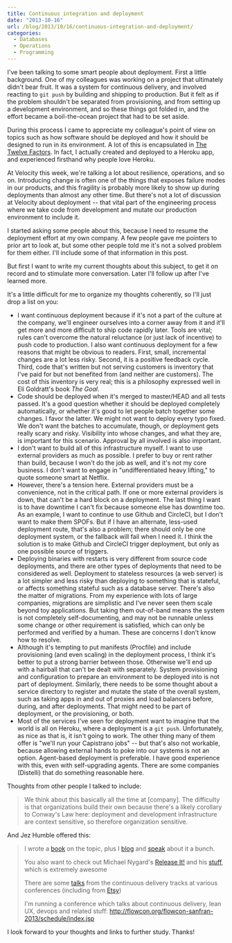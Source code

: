 ```yaml
---
title: Continuous integration and deployment
date: "2013-10-16"
url: /blog/2013/10/16/continuous-integration-and-deployment/
categories:
  - Databases
  - Operations
  - Programming
---
```


I've been talking to some smart people about deployment. First a little background. One of my colleagues was working on a project that ultimately didn't bear fruit. It was a system for continuous delivery, and involved reacting to `git push` by building and shipping to production. But it felt as if the problem shouldn't be separated from provisioning, and from setting up a development environment, and so these things got folded in, and the effort became a boil-the-ocean project that had to be set aside. 

During this process I came to appreciate my colleague's point of view on topics such as how software should be deployed and how it should be designed to run in its environment. A lot of this is encapsulated in [The Twelve Factors](http://12factor.net/). In fact, I actually created and deployed to a Heroku app, and experienced firsthand why people love Heroku. 

At Velocity this week, we're talking a lot about resilience, operations, and so on. Introducing change is often one of the things that exposes failure modes in our products, and this fragility is probably more likely to show up during deployments than almost any other time. But there's not a lot of discussion at Velocity about deployment -- that vital part of the engineering process where we take code from development and mutate our production environment to include it. 

I started asking some people about this, because I need to resume the deployment effort at my own company. A few people gave me pointers to prior art to look at, but some other people told me it's not a solved problem for them either. I'll include some of that information in this post. 

But first I want to write my current thoughts about this subject, to get it on record and to stimulate more conversation. Later I'll follow up after I've learned more. 

It's a little difficult for me to organize my thoughts coherently, so I'll just drop a list on you: 


*   I want continuous deployment because if it's not a part of the culture at the company, we'll engineer ourselves into a corner away from it and it'll get more and more difficult to ship code rapidly later. Tools are vital; rules can't overcome the natural reluctance (or just lack of incentive) to push code to production. I also want continuous deployment for a few reasons that might be obvious to readers. First, small, incremental changes are a lot less risky. Second, it is a positive feedback cycle. Third, code that's written but not serving customers is inventory that I've paid for but not benefited from (and neither are customers). The cost of this inventory is very real; this is a philosophy expressed well in Eli Goldratt's book *The Goal*.
*   Code should be deployed when it's merged to master/HEAD and all tests passed. It's a good question whether it should be deployed completely automatically, or whether it's good to let people batch together some changes. I favor the latter. We might not want to deploy every typo fixed. We don't want the batches to accumulate, though, or deployment gets really scary and risky. Visibility into whose changes, and what they are, is important for this scenario. Approval by all involved is also important.
*   I don't want to build all of this infrastructure myself. I want to use external providers as much as possible. I prefer to buy or rent rather than build, because I won't do the job as well, and it's not my core business. I don't want to engage in "undifferentiated heavy lifting," to quote someone smart at Netflix.
*   However, there's a tension here. External providers must be a convenience, not in the critical path. If one or more external providers is down, that can't be a hard block on a deployment. The last thing I want is to have downtime I can't fix because someone else has downtime too. As an example, I want to continue to use Github and CircleCI, but I don't want to make them SPOFs. But if I have an alternate, less-used deployment route, that's also a problem; there should only be one deployment system, or the fallback will fail when I need it. I think the solution is to make Github and CircleCI trigger deployment, but only as one possible source of triggers.
*   Deploying binaries with restarts is very different from source code deployments, and there are other types of deployments that need to be considered as well. Deployment to stateless resources (a web server) is a lot simpler and less risky than deploying to something that is stateful, or affects something stateful such as a database server. There's also the matter of migrations. From my experience with lots of large companies, migrations are simplistic and I've never seen them scale beyond toy applications. But taking them out-of-band means the system is not completely self-documenting, and may not be runnable unless some change or other requirement is satisfied, which can only be performed and verified by a human. These are concerns I don't know how to resolve.
*   Although it's tempting to put manifests (Procfile) and include provisioning (and even scaling) in the deployment process, I think it's better to put a strong barrier between those. Otherwise we'll end up with a hairball that can't be dealt with separately. System provisioning and configuration to prepare an environment to be deployed into is not part of deployment. Similarly, there needs to be some thought about a service directory to register and mutate the state of the overall system, such as taking apps in and out of proxies and load balancers before, during, and after deployments. That might need to be part of deployment, or the provisioning, or both.
*   Most of the services I've seen for deployment want to imagine that the world is all on Heroku, where a deployment is a `git push`. Unfortunately, as nice as that is, it isn't going to work. The other thing many of them offer is "we'll run your Capistrano jobs" -- but that's also not workable, because allowing external hands to poke into our systems is not an option. Agent-based deployment is preferable. I have good experience with this, even with self-upgrading agents. There are some companies (Distelli) that do something reasonable here.

Thoughts from other people I talked to include: 

> We think about this basically all the time at [company]. The difficulty is that organizations build their own because there's a likely corollary to Conway's Law here: deployment and development infrastructure are context sensitive, so therefore organization sensitive.

And Jez Humble offered this: 

> I wrote a <a href="{{< amz 0321601912 >}}" target="_blank">book</a> on the topic, plus I <a href="http://continuousdelivery.com/" target="_blank">blog</a> and <a href="http://continuousdelivery.com/talks/" target="_blank">speak</a> about it a bunch.
> 
> You also want to check out Michael Nygard's <a href="{{< amz 0978739213 }}" target="_blank">Release It!</a> and his <a href="http://www.youtube.com/watch?v=Luskg9ES9qI" target="_blank">stuff</a>, which is extremely awesome 
>
> There are some <a href="http://continuousdelivery.com/2013/05/videos-from-the-continuous-delivery-track-at-qcon-sf-2012/" target="_blank">talks</a> from the continuous delivery tracks at various conferences (including from <a href="http://www.youtube.com/watch?v=JR-ccCTmMKY" target="_blank">Etsy</a>) 
>
> I'm running a conference which talks about continuous delivery, lean UX, devops and related stuff: <a href="http://flowcon.org/flowcon-sanfran-2013/schedule/index.jsp" target="_blank">http://flowcon.org/flowcon-sanfran-2013/schedule/index.jsp</a></blockquote> 

I look forward to your thoughts and links to further study. Thanks!



